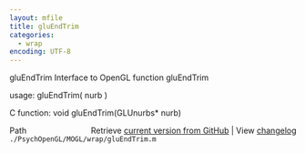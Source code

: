 ```yaml
---
layout: mfile
title: gluEndTrim
categories:
  - wrap
encoding: UTF-8
---
```


gluEndTrim  Interface to OpenGL function gluEndTrim  

usage:  gluEndTrim( nurb )  

C function:  void gluEndTrim(GLUnurbs\* nurb)  


<div class="code_header" style="text-align:right;">
  <span style="float:left;">Path&nbsp;&nbsp;</span> <span class="counter">Retrieve <a href=
  "https://raw.github.com/Psychtoolbox-3/Psychtoolbox-3/beta/./PsychOpenGL/MOGL/wrap/gluEndTrim.m">current version from GitHub</a> | View <a href=
  "https://github.com/Psychtoolbox-3/Psychtoolbox-3/commits/beta/./PsychOpenGL/MOGL/wrap/gluEndTrim.m">changelog</a></span>
</div>
<div class="code">
  <code>./PsychOpenGL/MOGL/wrap/gluEndTrim.m</code>
</div>

